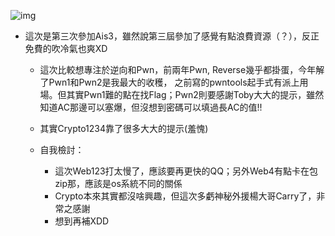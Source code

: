 
![img](/QQ.png)

 - 這次是第三次參加Ais3，雖然說第三屆參加了感覺有點浪費資源（？），反正免費的吹冷氣也爽XD
    - 這次比較想專注於逆向和Pwn，前兩年Pwn, Reverse幾乎都掛蛋，今年解了Pwn1和Pwn2是我最大的收穫， 之前寫的pwntools起手式有派上用場。但其實Pwn1難的點在找Flag；Pwn2則要感謝Toby大大的提示，雖然知道AC那邊可以塞爆，但沒想到密碼可以填過長AC的值!!
    - 其實Crypto1234靠了很多大大的提示(羞愧)

    - 自我檢討：
        - 這次Web123打太慢了，應該要再更快的QQ；另外Web4有點卡在包zip那，應該是os系統不同的關係
        - Crypto本來其實都沒啥興趣，但這次多虧神秘外援楊大哥Carry了，非常之感謝
        - 想到再補XDD
